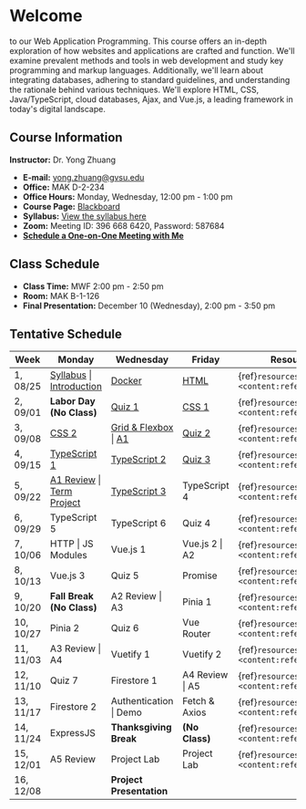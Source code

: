 # Welcome

to our Web Application Programming. This course offers an in-depth exploration of how websites and applications are crafted and function. We'll examine prevalent methods and tools in web development and study key programming and markup languages. Additionally, we'll learn about integrating databases, adhering to standard guidelines, and understanding the rationale behind various techniques. We'll explore HTML, CSS, Java/TypeScript, cloud databases, Ajax, and Vue.js, a leading framework in today's digital landscape.

## Course Information

**Instructor:** Dr. Yong Zhuang

- <i class="fa fa-envelope"></i> **E-mail:** [yong.zhuang@gvsu.edu](mailto:yong.zhuang@gvsu.edu)
- <i class="fa fa-building"></i> **Office:** MAK D-2-234
- <i class="fa fa-building"></i> **Office Hours:** Monday, Wednesday, 12:00 pm - 1:00 pm
- <i class="fa fa-book"></i> **Course Page:** [Blackboard](https://lms.gvsu.edu/)
- <i class="fa fa-book-reader"></i> **Syllabus:** [View the syllabus here](assets/pdf/syllabus.pdf)
- <i class="fa fa-video"></i> **Zoom:** Meeting ID: 396 668 6420, Password: 587684
- <i class="fa fa-calendar"></i> [**Schedule a One-on-One Meeting with Me**](https://outlook.office.com/bookwithme/user/8e0ad8c680e644aab3c32cd9c13b690b@gvsu.edu/meetingtype/9w4hDtDIaEmhON9SMd9_4Q2?anonymous&ep=mLinkFromTile)

## Class Schedule

- **Class Time:** MWF 2:00 pm - 2:50 pm
- **Room:** MAK B-1-126
- **Final Presentation:** December 10 (Wednesday), 2:00 pm - 3:50 pm

## Tentative Schedule

| Week | Monday | Wednesday | Friday | Resources |
| --- | --- | --- | --- | --- |
| 1, 08/25 | [Syllabus](assets/pdf/Syllabus-Intro.pdf) \| [Introduction](assets/pdf/Introduction.pdf) | [Docker](assets/pdf/Docker.pdf) | [HTML](assets/pdf/HTML.pdf) | {ref}`resources <content:references:w1>` |
| 2, 09/01 | **Labor Day (No Class)** | [Quiz 1](quizzes/1.md) | [CSS 1](assets/pdf/CSS-I.pdf) | {ref}`resources <content:references:w2>` |
| 3, 09/08 | [CSS 2](assets/pdf/CSS-II.pdf) | [Grid & Flexbox](assets/pdf/CSS-Grid-Flexbox.pdf) \| [A1](assignments/css-html.md) | [Quiz 2](quizzes/2.md) | {ref}`resources <content:references:w3>` |
| 4, 09/15 | [TypeScript 1](assets/pdf/TypeScript-I.pdf) | [TypeScript 2](assets/pdf/TypeScript-II.pdf) | [Quiz 3](quizzes/3.md) | {ref}`resources <content:references:w4>` |
| 5, 09/22 | [A1 Review](assignments/main.css) \| [Term Project](project/term.md) | [TypeScript 3](assets/pdf/TypeScript-III.pdf) | TypeScript 4 | {ref}`resources <content:references:w5>` |
| 6, 09/29 | TypeScript 5 | TypeScript 6 | Quiz 4 | {ref}`resources <content:references:w6>` |
| 7, 10/06 | HTTP \| JS Modules | Vue.js 1 | Vue.js 2 \| A2 | {ref}`resources <content:references:w7>` |
| 8, 10/13 | Vue.js 3 | Quiz 5 | Promise | {ref}`resources <content:references:w8>` |
| 9, 10/20 | **Fall Break (No Class)** | A2 Review \| A3 | Pinia 1 | {ref}`resources <content:references:w9>` |
| 10, 10/27 | Pinia 2 | Quiz 6 | Vue Router | {ref}`resources <content:references:w10>` |
| 11, 11/03 | A3 Review \| A4 | Vuetify 1 | Vuetify 2 | {ref}`resources <content:references:w11>` |
| 12, 11/10 | Quiz 7 | Firestore 1 | A4 Review \| A5 | {ref}`resources <content:references:w12>` |
| 13, 11/17 | Firestore 2 | Authentication \| Demo | Fetch & Axios | {ref}`resources <content:references:w13>` |
| 14, 11/24 | ExpressJS | **Thanksgiving Break** | **(No Class)** | {ref}`resources <content:references:w14>` |
| 15, 12/01 | A5 Review | Project Lab | Project Lab | {ref}`resources <content:references:w15>` |
| 16, 12/08 |  | **Project Presentation** |  |  |
